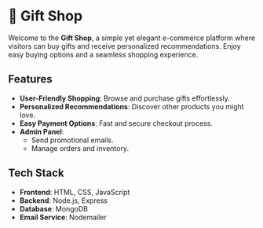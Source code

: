 # 🎁 Gift Shop

Welcome to the **Gift Shop**, a simple yet elegant e-commerce platform where visitors can buy gifts and receive personalized recommendations. Enjoy easy buying options and a seamless shopping experience.

## Features

- **User-Friendly Shopping**: Browse and purchase gifts effortlessly.
- **Personalized Recommendations**: Discover other products you might love.
- **Easy Payment Options**: Fast and secure checkout process.
- **Admin Panel**:
  - Send promotional emails.
  - Manage orders and inventory.

## Tech Stack

- **Frontend**: HTML, CSS, JavaScript
- **Backend**: Node.js, Express
- **Database**: MongoDB
- **Email Service**: Nodemailer